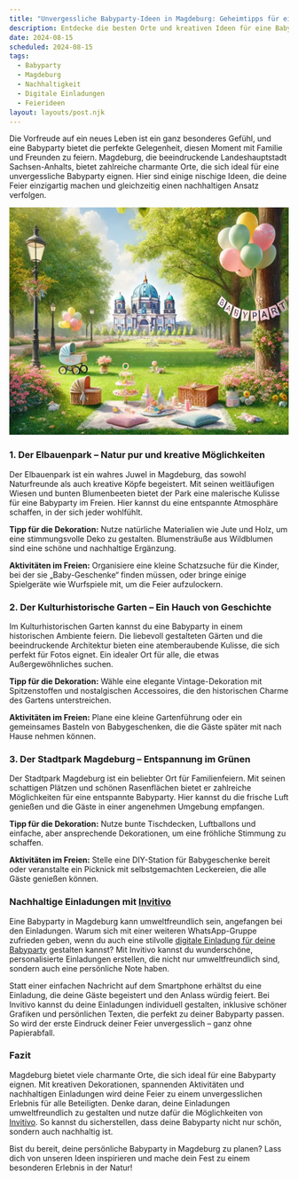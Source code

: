 ```yaml
---
title: "Unvergessliche Babyparty-Ideen in Magdeburg: Geheimtipps für eine nachhaltige Feier"
description: Entdecke die besten Orte und kreativen Ideen für eine Babyparty in Magdeburg, inklusive Tipps für nachhaltige digitale Einladungen und umweltfreundliche Deko.
date: 2024-08-15
scheduled: 2024-08-15
tags:
  - Babyparty
  - Magdeburg
  - Nachhaltigkeit
  - Digitale Einladungen
  - Feierideen
layout: layouts/post.njk
---
```


Die Vorfreude auf ein neues Leben ist ein ganz besonderes Gefühl, und eine Babyparty bietet die perfekte Gelegenheit, diesen Moment mit Familie und Freunden zu feiern. Magdeburg, die beeindruckende Landeshauptstadt Sachsen-Anhalts, bietet zahlreiche charmante Orte, die sich ideal für eine unvergessliche Babyparty eignen. Hier sind einige nischige Ideen, die deine Feier einzigartig machen und gleichzeitig einen nachhaltigen Ansatz verfolgen.

![Babyparty im Park](/img/picnic-park.webp)

### 1. **Der Elbauenpark – Natur pur und kreative Möglichkeiten**

Der Elbauenpark ist ein wahres Juwel in Magdeburg, das sowohl Naturfreunde als auch kreative Köpfe begeistert. Mit seinen weitläufigen Wiesen und bunten Blumenbeeten bietet der Park eine malerische Kulisse für eine Babyparty im Freien. Hier kannst du eine entspannte Atmosphäre schaffen, in der sich jeder wohlfühlt.

**Tipp für die Dekoration:** Nutze natürliche Materialien wie Jute und Holz, um eine stimmungsvolle Deko zu gestalten. Blumensträuße aus Wildblumen sind eine schöne und nachhaltige Ergänzung.

**Aktivitäten im Freien:** Organisiere eine kleine Schatzsuche für die Kinder, bei der sie „Baby-Geschenke“ finden müssen, oder bringe einige Spielgeräte wie Wurfspiele mit, um die Feier aufzulockern.

### 2. **Der Kulturhistorische Garten – Ein Hauch von Geschichte**

Im Kulturhistorischen Garten kannst du eine Babyparty in einem historischen Ambiente feiern. Die liebevoll gestalteten Gärten und die beeindruckende Architektur bieten eine atemberaubende Kulisse, die sich perfekt für Fotos eignet. Ein idealer Ort für alle, die etwas Außergewöhnliches suchen.

**Tipp für die Dekoration:** Wähle eine elegante Vintage-Dekoration mit Spitzenstoffen und nostalgischen Accessoires, die den historischen Charme des Gartens unterstreichen.

**Aktivitäten im Freien:** Plane eine kleine Gartenführung oder ein gemeinsames Basteln von Babygeschenken, die die Gäste später mit nach Hause nehmen können.

### 3. **Der Stadtpark Magdeburg – Entspannung im Grünen**

Der Stadtpark Magdeburg ist ein beliebter Ort für Familienfeiern. Mit seinen schattigen Plätzen und schönen Rasenflächen bietet er zahlreiche Möglichkeiten für eine entspannte Babyparty. Hier kannst du die frische Luft genießen und die Gäste in einer angenehmen Umgebung empfangen.

**Tipp für die Dekoration:** Nutze bunte Tischdecken, Luftballons und einfache, aber ansprechende Dekorationen, um eine fröhliche Stimmung zu schaffen.

**Aktivitäten im Freien:** Stelle eine DIY-Station für Babygeschenke bereit oder veranstalte ein Picknick mit selbstgemachten Leckereien, die alle Gäste genießen können.

### **Nachhaltige Einladungen mit [Invitivo](https://invitivo.com/create)**

Eine Babyparty in Magdeburg kann umweltfreundlich sein, angefangen bei den Einladungen. Warum sich mit einer weiteren WhatsApp-Gruppe zufrieden geben, wenn du auch eine stilvolle [digitale Einladung für deine Babyparty](https://invitivo.com/) gestalten kannst? Mit Invitivo kannst du wunderschöne, personalisierte Einladungen erstellen, die nicht nur umweltfreundlich sind, sondern auch eine persönliche Note haben. 

Statt einer einfachen Nachricht auf dem Smartphone erhältst du eine Einladung, die deine Gäste begeistert und den Anlass würdig feiert. Bei Invitivo kannst du deine Einladungen individuell gestalten, inklusive schöner Grafiken und persönlichen Texten, die perfekt zu deiner Babyparty passen. So wird der erste Eindruck deiner Feier unvergesslich – ganz ohne Papierabfall.

### **Fazit**

Magdeburg bietet viele charmante Orte, die sich ideal für eine Babyparty eignen. Mit kreativen Dekorationen, spannenden Aktivitäten und nachhaltigen Einladungen wird deine Feier zu einem unvergesslichen Erlebnis für alle Beteiligten. Denke daran, deine Einladungen umweltfreundlich zu gestalten und nutze dafür die Möglichkeiten von [Invitivo](https://invitivo.com). So kannst du sicherstellen, dass deine Babyparty nicht nur schön, sondern auch nachhaltig ist.

Bist du bereit, deine persönliche Babyparty in Magdeburg zu planen? Lass dich von unseren Ideen inspirieren und mache dein Fest zu einem besonderen Erlebnis in der Natur!
